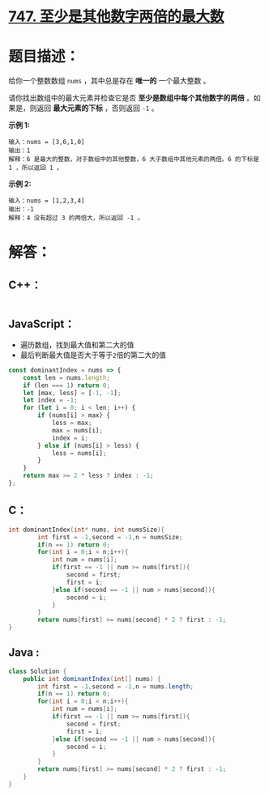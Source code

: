 # [747. 至少是其他数字两倍的最大数](https://leetcode-cn.com/problems/largest-number-at-least-twice-of-others/)

# 题目描述：

给你一个整数数组 `nums` ，其中总是存在 **唯一的** 一个最大整数 。

请你找出数组中的最大元素并检查它是否 **至少是数组中每个其他数字的两倍** 。如果是，则返回 **最大元素的下标** ，否则返回 `-1` 。



**示例 1:**

```
输入：nums = [3,6,1,0]
输出：1
解释：6 是最大的整数，对于数组中的其他整数，6 大于数组中其他元素的两倍。6 的下标是 1 ，所以返回 1 。
```

 **示例 2:**

```
输入：nums = [1,2,3,4]
输出：-1
解释：4 没有超过 3 的两倍大，所以返回 -1 。
```



# 解答：

## C++：

```cpp

```

## JavaScript：

- 遍历数组，找到最大值和第二大的值
- 最后判断最大值是否大于等于`2`倍的第二大的值

```javascript
const dominantIndex = nums => {
    const len = nums.length;
    if (len === 1) return 0;
    let [max, less] = [-1, -1];
    let index = -1;
    for (let i = 0; i < len; i++) {
        if (nums[i] > max) {
            less = max;
            max = nums[i];
            index = i;
        } else if (nums[i] > less) {
            less = nums[i];
        }
    }
    return max >= 2 * less ? index : -1;
};
```

## C：

```c
int dominantIndex(int* nums, int numsSize){
        int first = -1,second = -1,n = numsSize;
        if(n == 1) return 0;
        for(int i = 0;i < n;i++){
            int num = nums[i];
            if(first == -1 || num >= nums[first]){
                second = first;
                first = i;
            }else if(second == -1 || num > nums[second]){
                second = i;
            }
        }
        return nums[first] >= nums[second] * 2 ? first : -1;
}
```

## Java :

```java
class Solution {
    public int dominantIndex(int[] nums) {
        int first = -1,second = -1,n = nums.length;
        if(n == 1) return 0;
        for(int i = 0;i < n;i++){
            int num = nums[i];
            if(first == -1 || num >= nums[first]){
                second = first;
                first = i;
            }else if(second == -1 || num > nums[second]){
                second = i;
            }
        }
        return nums[first] >= nums[second] * 2 ? first : -1;
    }
}
```

